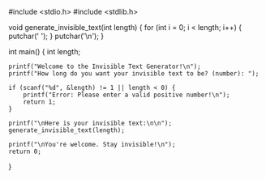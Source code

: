 #include <stdio.h>
#include <stdlib.h>

void generate_invisible_text(int length) {
    for (int i = 0; i < length; i++) {
        putchar(' ');
    }
    putchar('\n');
}

int main() {
    int length;

    printf("Welcome to the Invisible Text Generator!\n");
    printf("How long do you want your invisible text to be? (number): ");
    
    if (scanf("%d", &length) != 1 || length < 0) {
        printf("Error: Please enter a valid positive number!\n");
        return 1;
    }

    printf("\nHere is your invisible text:\n\n");
    generate_invisible_text(length);

    printf("\nYou're welcome. Stay invisible!\n");
    return 0;
}
